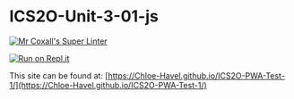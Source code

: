 # ICS2O-Unit-3-01-js

[![Mr Coxall's Super Linter](https://github.com/Chloe-Havel/ICS2O-PWA-Test-1/workflows/Mr%20Coxall's%20Super%20Linter/badge.svg)](https://github.com/Chloe-Havel/ICS2O-PWA-Test-1/actions)

[![Run on Repl.it](https://repl.it/badge/github/Chloe-Havel/ICS2O-PWA-Test-1)](https://repl.it/github/Chloe-Havel/ICS2O-PWA-Test-1)

This site can be found at: [https://Chloe-Havel.github.io/ICS2O-PWA-Test-1/](https://Chloe-Havel.github.io/ICS2O-PWA-Test-1/)
